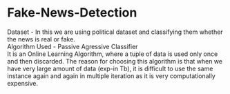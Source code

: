 # Fake-News-Detection
Dataset - In this we are using political dataset and classifying them whether the news is real or fake.\
Algorithm Used - Passive Agressive Classifier\
It is an Online Learning Algorithm, where a tuple of data is used only once and then discarded. The reason for choosing this algorithm is that when we have very large amount of data (exp-in Tb), it is difficult to use the same instance again and again in multiple iteration as it is very computationally  expensive.
